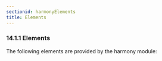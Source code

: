 ```yaml
---
sectionid: harmonyElements
title: Elements
---
```



<h3 id="harmonyElements">
   <span class="headingNumber">14.1.1</span>
   <span class="head">Elements</span>
</h3>
The following elements are provided by the harmony module:



<span class="specList">
   
   <span class="specDesc"></span>
   
   <span class="specDesc"></span>
   
   <span class="specDesc"></span>
   
   <span class="specDesc"></span>
   
   <span class="specDesc"></span>
   
   <span class="specDesc"></span>
   
   <span class="specDesc"></span>
   
</span>


